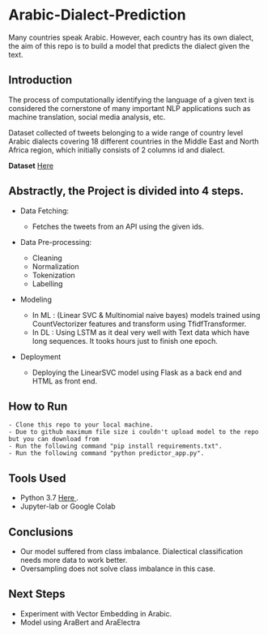 # Arabic-Dialect-Prediction
Many countries speak Arabic. 
However, each country has its own dialect, the aim of this repo is to build a model that predicts the dialect given the text.

## Introduction

The process of computationally identifying the language of a given text is considered the cornerstone of many important NLP applications such as machine translation, social media analysis, etc. 

Dataset collected of tweets belonging to a wide range of country level Arabic dialects covering 18 different countries in the Middle East and North Africa region, which initially consists of 2 columns id and dialect.

**Dataset** <a href='https://drive.google.com/file/d/1Rf-pPGle3HVZzovTghKRwWThqFBlj84k/view?usp=sharing'> Here </a>

## Abstractly, the Project is divided into 4 steps.

- Data Fetching:
    - Fetches the tweets from an API using the given ids.
    
-  Data Pre-processing:
    - Cleaning
    - Normalization
    - Tokenization
    - Labelling
    
- Modeling
    - In ML : (Linear SVC & Multinomial naive bayes) models trained using CountVectorizer features and transform using TfidfTransformer.
    - In DL :  Using LSTM as it deal very well with Text data which have long sequences. It tooks hours just to finish one epoch.
    
- Deployment
    - Deploying the LinearSVC model using Flask as a back end and HTML as front end.

## How to Run
    
    - Clone this repo to your local machine.
    - Due to github maximum file size i couldn't upload model to the repo but you can download from 
    - Run the following command "pip install requirements.txt".
    - Run the following command "python predictor_app.py".

## Tools Used

- Python 3.7 <a href="https://drive.google.com/file/d/1rCj2Z2IDwWKHhmWwkCCfAFR8ZF-HtieD/view?usp=sharing"> Here </a>.
- Jupyter-lab or Google Colab 

  
## Conclusions

 - Our model suffered from class imbalance. Dialectical classification needs more data to work better.
 - Oversampling does not solve class imbalance in this case.
  
  ## Next Steps

- Experiment with Vector Embedding in Arabic.
- Model using AraBert and AraElectra
